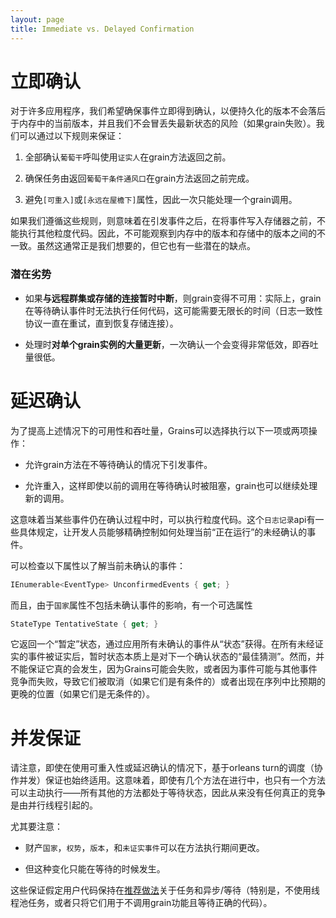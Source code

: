 ```yaml
---
layout: page
title: Immediate vs. Delayed Confirmation
---
```


# 立即确认

对于许多应用程序，我们希望确保事件立即得到确认，以便持久化的版本不会落后于内存中的当前版本，并且我们不会冒丢失最新状态的风险（如果grain失败）。我们可以通过以下规则来保证：

1.  全部确认`葡萄干`呼叫使用`证实人`在grain方法返回之前。

2.  确保任务由返回`葡萄干条件通风口`在grain方法返回之前完成。

3.  避免`[可重入]`或`[永远在屋檐下]`属性，因此一次只能处理一个grain调用。

如果我们遵循这些规则，则意味着在引发事件之后，在将事件写入存储器之前，不能执行其他粒度代码。因此，不可能观察到内存中的版本和存储中的版本之间的不一致。虽然这通常正是我们想要的，但它也有一些潜在的缺点。

### 潜在劣势

-   如果**与远程群集或存储的连接暂时中断**，则grain变得不可用：实际上，grain在等待确认事件时无法执行任何代码，这可能需要无限长的时间（日志一致性协议一直在重试，直到恢复存储连接）。

-   处理时**对单个grain实例的大量更新**，一次确认一个会变得非常低效，即吞吐量很低。

# 延迟确认

为了提高上述情况下的可用性和吞吐量，Grains可以选择执行以下一项或两项操作：

-   允许grain方法在不等待确认的情况下引发事件。

-   允许重入，这样即使以前的调用在等待确认时被阻塞，grain也可以继续处理新的调用。

这意味着当某些事件仍在确认过程中时，可以执行粒度代码。这个`日志记录`api有一些具体规定，让开发人员能够精确控制如何处理当前“正在运行”的未经确认的事件。

可以检查以下属性以了解当前未确认的事件：

```csharp
IEnumerable<EventType> UnconfirmedEvents { get; }
```

而且，由于`国家`属性不包括未确认事件的影响，有一个可选属性

```csharp
StateType TentativeState { get; }
```

它返回一个“暂定”状态，通过应用所有未确认的事件从“状态”获得。在所有未经证实的事件被证实后，暂时状态本质上是对下一个确认状态的“最佳猜测”。然而，并不能保证它真的会发生，因为Grains可能会失败，或者因为事件可能与其他事件竞争而失败，导致它们被取消（如果它们是有条件的）或者出现在序列中比预期的更晚的位置（如果它们是无条件的）。

# 并发保证

请注意，即使在使用可重入性或延迟确认的情况下，基于orleans turn的调度（协作并发）保证也始终适用。这意味着，即使有几个方法在进行中，也只有一个方法可以主动执行——所有其他的方法都处于等待状态，因此从来没有任何真正的竞争是由并行线程引起的。

尤其要注意：

-   财产`国家`，`权势`，`版本`，和`未证实事件`可以在方法执行期间更改。

-   但这种变化只能在等待的时候发生。

这些保证假定用户代码保持在[推荐做法](../external_tasks_and_grains.md)关于任务和异步/等待（特别是，不使用线程池任务，或者只将它们用于不调用grain功能且等待正确的代码）。
